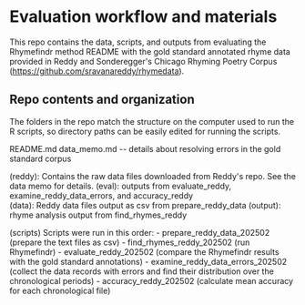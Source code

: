 # Evaluation workflow and materials 
This repo contains the data, scripts, and outputs from evaluating the Rhymefindr method
README with the gold standard annotated rhyme data provided in Reddy and Sonderegger's Chicago Rhyming Poetry Corpus (https://github.com/sravanareddy/rhymedata).

## Repo contents and organization
The folders in the repo match the structure on the computer used to run the R scripts, so directory paths can be easily edited for running the scripts.

README.md 
data_memo.md -- details about resolving errors in the gold standard corpus 
 
(reddy): Contains the raw data files downloaded from Reddy's repo. See the data memo for details.
	(eval): outputs from evaluate_reddy, examine_reddy_data_errors, and accuracy_reddy  
	(data): Reddy data files output as csv from prepare_reddy_data
	(output): rhyme analysis output from find_rhymes_reddy

(scripts)
Scripts were run in this order:
	 - prepare_reddy_data_202502 (prepare the text files as csv)
	 - find_rhymes_reddy_202502 (run Rhymefindr)
	 - evaluate_reddy_202502 (compare the Rhymefindr results with the gold standard annotations)
	 - examine_reddy_data_errors_202502 (collect the data records with errors and find their distribution over the chronological periods)
	 - accuracy_reddy_202502 (calculate mean accuracy for each chronological file)
	 

